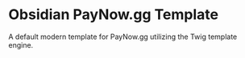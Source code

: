 # Obsidian PayNow.gg Template

A default modern template for PayNow.gg utilizing the Twig template engine.
